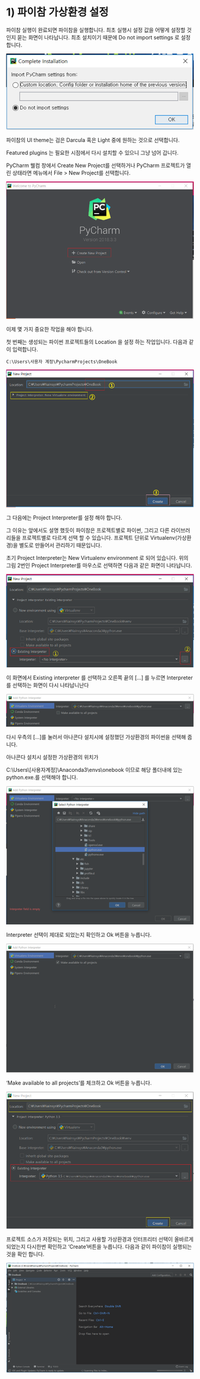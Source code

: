 # 1) 파이참 가상환경 설정

파이참 실행이 완료되면 파이참을 실행합니다. 최초 실행시 설정 값을 어떻게 설정할 것인지 묻는 화면이 나타납니다. 최초 설치이기 때문에 Do not import settings 로 설정합니다.

![](../../../.gitbook/assets/21510.png)

파이참의 UI theme는 검은 Darcula 혹은 Light 중에 원하는 것으로 선택합니다.

Featured plugins 는 필요한 시점에서 다시 설치할 수 있으니 그냥 넘어 갑니다.

PyCharm 웰컴 창에서 Create New Project를 선택하거나 PyCharm 프로젝트가 열린 상태라면 메뉴에서 File > New Project를 선택합니다.

![](../../../.gitbook/assets/21511.png)

이제 몇 가지 중요한 작업을 해야 합니다.

첫 번째는 생성되는 파이썬 프로젝트들의 Location 을 설정 하는 작업입니다. 다음과 같이 입력합니다.

```
C:\Users\사용자 계정\PycharmProjects\OneBook
```

![](../../../.gitbook/assets/21512.png)

그 다음에는 Project Interpreter를 설정 해야 합니다.

그 이유는 앞에서도 설명 했듯이 파이참은 프로젝트별로 파이썬, 그리고 다른 라이브러리들을 프로젝트별로 다르게 선택 할 수 있습니다. 프로젝트 단위로 Virtualenv(가상환경)을 별도로 만들어서 관리하기 때문입니다.

초기 Project Interpreter는 New Virtualenv environment 로 되어 있습니다. 위의 그림 2번인 Project Interpreter를 마우스로 선택하면 다음과 같은 화면이 나타납니다.

![](../../../.gitbook/assets/21513.png)

이 화면에서 Existing interpreter 를 선택하고 오른쪽 끝의 \[…] 를 누르면 Interpreter를 선택하는 화면이 다시 나타납니난다

![](../../../.gitbook/assets/21514.png)

다시 우측의 \[…]를 눌러서 아나콘다 설치시에 설정했던 가상환경의 파이썬을 선택해 줍니다.

아나콘다 설치시 설정한 가상환경의 위치가

C:\Users\\\[사용자계정]\Anaconda3\envs\onebook 이므로 해당 폴더내에 있는 python.exe.를 선택해야 합니다.

![](../../../.gitbook/assets/21515.png)

Interpreter 선택이 제대로 되었는지 확인하고 Ok 버튼을 누릅니다.

![](../../../.gitbook/assets/21516.png)

‘Make available to all projects’를 체크하고 Ok 버튼을 누릅니다.

![](../../../.gitbook/assets/21517.png)

프로젝트 소스가 저장되는 위치, 그리고 사용할 가상환경과 인터프리터 선택이 올바르게 되었는지 다시한번 확인하고 ‘Create’버튼을 누릅니다. 다음과 같이 파이참이 실행되는 것을 확인 합니다.

![](../../../.gitbook/assets/21518.png)
